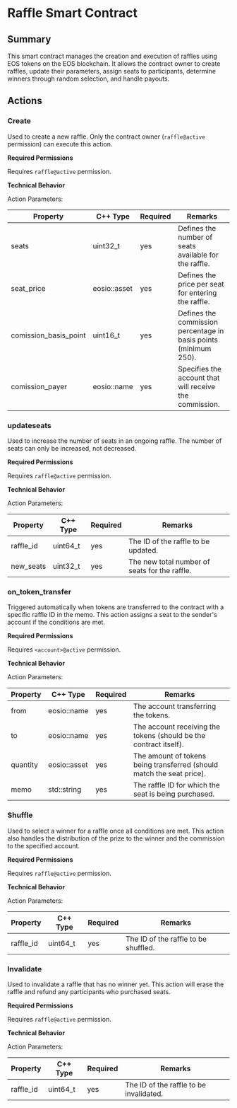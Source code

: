 # Raffle Smart Contract

## Summary

This smart contract manages the creation and execution of raffles using EOS tokens on the EOS blockchain. It allows the contract owner to create raffles, update their parameters, assign seats to participants, determine winners through random selection, and handle payouts.

## Actions

### Create

Used to create a new raffle. Only the contract owner (`raffle@active` permission) can execute this action.

**Required Permissions**

Requires `raffle@active` permission.

**Technical Behavior**

Action Parameters:

| Property            | C++ Type     | Required | Remarks                                                    |
|---------------------|--------------|----------|------------------------------------------------------------|
| seats               | uint32_t     | yes      | Defines the number of seats available for the raffle.       |
| seat_price          | eosio::asset | yes      | Defines the price per seat for entering the raffle.         |
| comission_basis_point | uint16_t   | yes      | Defines the commission percentage in basis points (minimum 250). |
| comission_payer     | eosio::name  | yes      | Specifies the account that will receive the commission.     |

### updateseats

Used to increase the number of seats in an ongoing raffle. The number of seats can only be increased, not decreased.

**Required Permissions**

Requires `raffle@active` permission.

**Technical Behavior**

Action Parameters:

| Property  | C++ Type  | Required | Remarks                                      |
|-----------|-----------|----------|----------------------------------------------|
| raffle_id | uint64_t  | yes      | The ID of the raffle to be updated.          |
| new_seats | uint32_t  | yes      | The new total number of seats for the raffle.|

### on_token_transfer

Triggered automatically when tokens are transferred to the contract with a specific raffle ID in the memo. This action assigns a seat to the sender's account if the conditions are met.

**Required Permissions**

Requires `<account>@active` permission.

**Technical Behavior**

Action Parameters:

| Property  | C++ Type     | Required | Remarks                                                                      |
|-----------|--------------|----------|------------------------------------------------------------------------------|
| from      | eosio::name  | yes      | The account transferring the tokens.                                         |
| to        | eosio::name  | yes      | The account receiving the tokens (should be the contract itself).            |
| quantity  | eosio::asset | yes      | The amount of tokens being transferred (should match the seat price).        |
| memo      | std::string  | yes      | The raffle ID for which the seat is being purchased.                         |

### Shuffle

Used to select a winner for a raffle once all conditions are met. This action also handles the distribution of the prize to the winner and the commission to the specified account.

**Required Permissions**

Requires `raffle@active` permission.

**Technical Behavior**

Action Parameters:

| Property  | C++ Type  | Required | Remarks                                      |
|-----------|-----------|----------|----------------------------------------------|
| raffle_id | uint64_t  | yes      | The ID of the raffle to be shuffled.         |

### Invalidate

Used to invalidate a raffle that has no winner yet. This action will erase the raffle and refund any participants who purchased seats.

**Required Permissions**

Requires `raffle@active` permission.

**Technical Behavior**

Action Parameters:

| Property  | C++ Type  | Required | Remarks                                      |
|-----------|-----------|----------|----------------------------------------------|
| raffle_id | uint64_t  | yes      | The ID of the raffle to be invalidated.      |